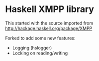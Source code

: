 # Haskell XMPP library

This started with the source imported from
<http://hackage.haskell.org/package/XMPP>

Forked to add some new features:

  * Logging (hslogger)
  * Locking on reading/writing
